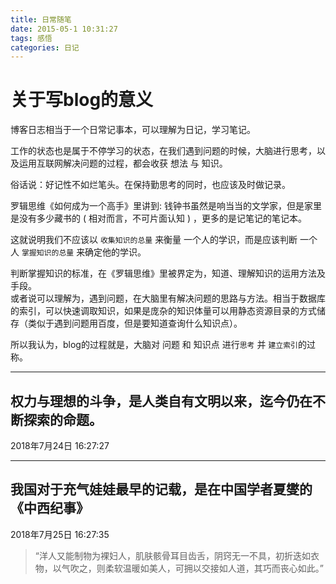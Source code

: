 ```yaml
---
title: 日常随笔
date: 2015-05-1 10:31:27
tags: 感悟
categories: 日记
---
```

# 关于写blog的意义

博客日志相当于一个日常记事本，可以理解为日记，学习笔记。

工作的状态也是属于不停学习的状态，在我们遇到问题的时候，大脑进行思考，以及运用互联网解决问题的过程，都会收获 想法 与 知识。

俗话说：好记性不如烂笔头。在保持勤思考的同时，也应该及时做记录。

罗辑思维《如何成为一个高手》里讲到: 钱钟书虽然是响当当的文学家，但是家里是没有多少藏书的 ( 相对而言，不可片面认知 ) ，更多的是记笔记的笔记本。

这就说明我们不应该以 `收集知识的总量` 来衡量 一个人的学识，而是应该判断 一个人 `掌握知识的总量` 来确定他的学识。

判断掌握知识的标准，在《罗辑思维》里被界定为，知道、理解知识的运用方法及手段。\
或者说可以理解为，遇到问题，在大脑里有解决问题的思路与方法。相当于数据库的索引，可以快速调取知识，如果是庞杂的知识体量可以用静态资源目录的方式储存（类似于遇到问题用百度，但是要知道查询什么知识点）。

所以我认为，blog的过程就是，大脑对 问题 和 知识点 进行`思考` 并 `建立索引`的过称。

---
## 权力与理想的斗争，是人类自有文明以来，迄今仍在不断探索的命题。
2018年7月24日 16:27:27

---
## 我国对于充气娃娃最早的记载，是在中国学者夏燮的《中西纪事》
2018年7月25日 16:27:35

> “洋人又能制物为裸妇人，肌肤骸骨耳目齿舌，阴窍无一不具，初折迭如衣物，以气吹之，则柔软温暖如美人，可拥以交接如人道，其巧而丧心如此。”